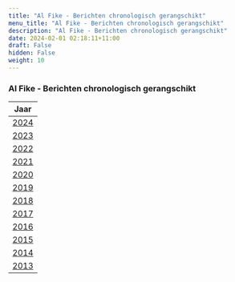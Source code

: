 ```yaml
---
title: "Al Fike - Berichten chronologisch gerangschikt"
menu_title: "Al Fike - Berichten chronologisch gerangschikt"
description: "Al Fike - Berichten chronologisch gerangschikt"
date: 2024-02-01 02:18:11+11:00
draft: False
hidden: False
weight: 10
---
```

### Al Fike - Berichten chronologisch gerangschikt

| **Jaar**
| ---
| [2024](/6-nl-fike-messages/6-1-nl-fike-messages-by-date/6-1-12-nl-fike-messages-2024/)
| [2023](/6-nl-fike-messages/6-1-nl-fike-messages-by-date/6-1-11-nl-fike-messages-2023/)
| [2022](/6-nl-fike-messages/6-1-nl-fike-messages-by-date/6-1-10-nl-fike-messages-2022/)
| [2021](/6-nl-fike-messages/6-1-nl-fike-messages-by-date/6-1-9-nl-fike-messages-2021/)
| [2020](/6-nl-fike-messages/6-1-nl-fike-messages-by-date/6-1-8-nl-fike-messages-2020/)
| [2019](/6-nl-fike-messages/6-1-nl-fike-messages-by-date/6-1-7-nl-fike-messages-2019/)
| [2018](/6-nl-fike-messages/6-1-nl-fike-messages-by-date/6-1-6-nl-fike-messages-2018/)
| [2017](/6-nl-fike-messages/6-1-nl-fike-messages-by-date/6-1-5-nl-fike-messages-2017/)
| [2016](/6-nl-fike-messages/6-1-nl-fike-messages-by-date/6-1-4-nl-fike-messages-2016/)
| [2015](/6-nl-fike-messages/6-1-nl-fike-messages-by-date/6-1-3-nl-fike-messages-2015/)
| [2014](/6-nl-fike-messages/6-1-nl-fike-messages-by-date/6-1-2-nl-fike-messages-2014/)
| [2013](/6-nl-fike-messages/6-1-nl-fike-messages-by-date/6-1-1-nl-fike-messages-2013/)

